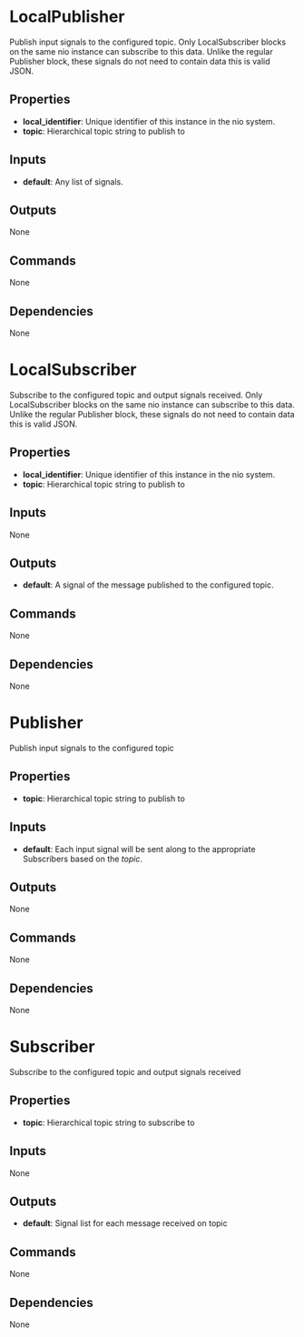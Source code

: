 LocalPublisher
==============
Publish input signals to the configured topic. Only LocalSubscriber blocks on the same nio instance can subscribe to this data. Unlike the regular Publisher block, these signals do not need to contain data this is valid JSON.

Properties
----------
- **local_identifier**: Unique identifier of this instance in the nio system.
- **topic**: Hierarchical topic string to publish to

Inputs
------
- **default**: Any list of signals.

Outputs
-------
None

Commands
--------
None

Dependencies
------------
None

LocalSubscriber
===============
Subscribe to the configured topic and output signals received. Only LocalSubscriber blocks on the same nio instance can subscribe to this data. Unlike the regular Publisher block, these signals do not need to contain data this is valid JSON.

Properties
----------
- **local_identifier**: Unique identifier of this instance in the nio system.
- **topic**: Hierarchical topic string to publish to

Inputs
------
None

Outputs
-------
- **default**: A signal of the message published to the configured topic.

Commands
--------
None

Dependencies
------------
None

Publisher
=========
Publish input signals to the configured topic

Properties
----------
- **topic**: Hierarchical topic string to publish to

Inputs
------
- **default**: Each input signal will be sent along to the appropriate Subscribers based on the *topic*.

Outputs
-------
None

Commands
--------
None

Dependencies
------------
None

Subscriber
==========
Subscribe to the configured topic and output signals received

Properties
----------
- **topic**: Hierarchical topic string to subscribe to

Inputs
------
None

Outputs
-------
- **default**: Signal list for each message received on topic

Commands
--------
None

Dependencies
------------
None


